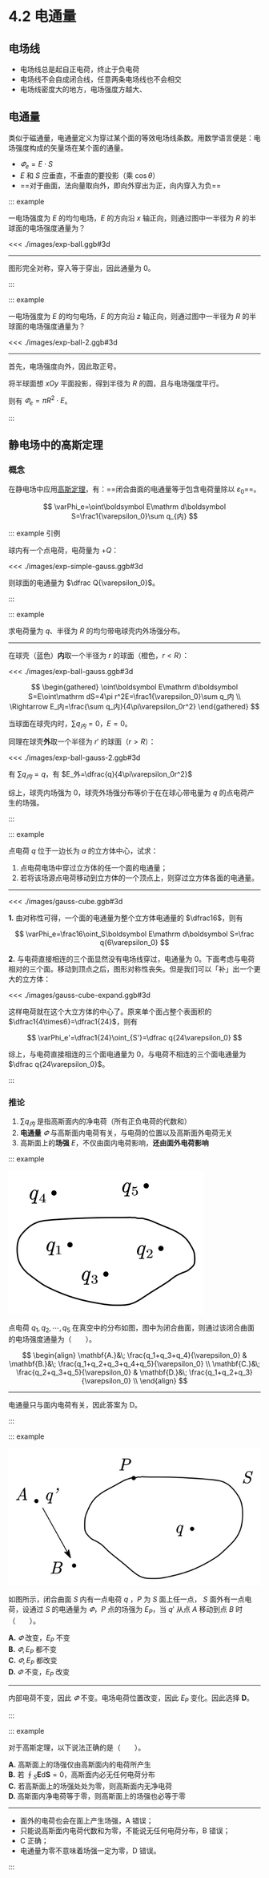 # 4.2 电通量

## 电场线

- 电场线总是起自正电荷，终止于负电荷
- 电场线不会自成闭合线，任意两条电场线也不会相交
- 电场线密度大的地方，电场强度方越大、

## 电通量

类似于磁通量，电通量定义为穿过某个面的等效电场线条数。用数学语言便是：电场强度构成的矢量场在某个面的通量。

- $\varPhi_e=E\cdot S$
- $E$ 和 $S$ 应垂直，不垂直的要投影（乘 $\cos\theta$）
- ==对于曲面，法向量取向外，即向外穿出为正，向内穿入为负==

::: example

一电场强度为 $E$ 的均匀电场，$E$ 的方向沿 $x$ 轴正向，则通过图中一半径为 $R$ 的半球面的电场强度通量为？

<<< ./images/exp-ball.ggb#3d

---

图形完全对称，穿入等于穿出，因此通量为 $0$。

:::

::: example

一电场强度为 $E$ 的均匀电场，$E$ 的方向沿 $z$ 轴正向，则通过图中一半径为 $R$ 的半球面的电场强度通量为？

<<< ./images/exp-ball-2.ggb#3d

---

首先，电场强度向外，因此取正号。

将半球面想 $xOy$ 平面投影，得到半径为 $R$ 的圆，且与电场强度平行。

则有 $\varPhi_e=\pi R^2\cdot E$。

:::

## 静电场中的高斯定理

### 概念

在静电场中应用[高斯定理](../../高等数学/10-多元函数积分学/)，有：==闭合曲面的电通量等于包含电荷量除以 $\varepsilon_0$==。

$$
\varPhi_e=\oint\boldsymbol E\mathrm d\boldsymbol S=\frac1{\varepsilon_0}\sum q_{内}
$$

::: example 引例

球内有一个点电荷，电荷量为 $+Q$：

<<< ./images/exp-simple-gauss.ggb#3d

则球面的电通量为 $\dfrac Q{\varepsilon_0}$。

:::

::: example

求电荷量为 $q$、半径为 $R$ 的均匀带电球壳内外场强分布。

---

在球壳（蓝色）**内**取一个半径为 $r$ 的球面（橙色，$r<R$）：

<<< ./images/exp-ball-gauss.ggb#3d

$$
\begin{gathered}
\oint\boldsymbol E\mathrm d\boldsymbol S=E\oint\mathrm dS=4\pi r^2E=\frac1{\varepsilon_0}\sum q_内 \\
\Rightarrow E_内=\frac{\sum q_内}{4\pi\varepsilon_0r^2}
\end{gathered}
$$

当球面在球壳内时，$\sum q_内=0$，$E=0$。

同理在球壳**外**取一个半径为 $r'$ 的球面（$r>R$）：

<<< ./images/exp-ball-gauss-2.ggb#3d

有 $\sum q_内=q$，有 $E_外=\dfrac{q}{4\pi\varepsilon_0r^2}$

综上，球壳内场强为 $0$，球壳外场强分布等价于在在球心带电量为 $q$ 的点电荷产生的场强。

:::

::: example

点电荷 $q$ 位于一边长为 $a$ 的立方体中心，试求：

1. 点电荷电场中穿过立方体的任一个面的电通量；
2. 若将该场源点电荷移动到立方体的一个顶点上，则穿过立方体各面的电通量。

---

<<< ./images/gauss-cube.ggb#3d

**1.** 由对称性可得，一个面的电通量为整个立方体电通量的 $\dfrac16$，则有

$$
\varPhi_e=\frac16\oint_S\boldsymbol E\mathrm d\boldsymbol S=\frac q{6\varepsilon_0}
$$

**2.** 与电荷直接相连的三个面显然没有电场线穿过，电通量为 $0$。下面考虑与电荷相对的三个面。移动到顶点之后，图形对称性丧失。但是我们可以「补」出一个更大的立方体：

<<< ./images/gauss-cube-expand.ggb#3d

这样电荷就在这个大立方体的中心了。原来单个面占整个表面积的 $\dfrac1{4\times6}=\dfrac1{24}$，则有

$$
\varPhi_e'=\dfrac1{24}\oint_{S'}=\dfrac q{24\varepsilon_0}
$$

综上，与电荷直接相连的三个面电通量为 $0$，与电荷不相连的三个面电通量为 $\dfrac q{24\varepsilon_0}$。

:::

### 推论

1. $\sum q_内$ 是指高斯面内的净电荷（所有正负电荷的代数和）
2. **电通量** $\varPhi$ 与高斯面内电荷有关，与电荷的位置以及高斯面外电荷无关
3. 高斯面上的**场强** $E$，不仅由面内电荷影响，**还由面外电荷影响**

::: example

![](./images/gauss-more-exp.svg)

点电荷 $q_1,q_2,\cdots,q_5$ 在真空中的分布如图，图中为闭合曲面，则通过该闭合曲面的电场强度通量为（　　）。

$$
\begin{align}
\mathbf{A.}&\; \frac{q_1+q_3+q_4}{\varepsilon_0} &
\mathbf{B.}&\; \frac{q_1+q_2+q_3+q_4+q_5}{\varepsilon_0} \\
\mathbf{C.}&\; \frac{q_2+q_3+q_5}{\varepsilon_0} &
\mathbf{D.}&\; \frac{q_1+q_2+q_3}{\varepsilon_0} \\
\end{align}
$$

---

电通量只与面内电荷有关，因此答案为 D。

:::

::: example

![](./images/gauss-more-exp-2.svg)

如图所示，闭合曲面 $S$ 内有一点电荷 $q$ ，$P$ 为 $S$ 面上任一点， $S$ 面外有一点电荷，设通过 $S$ 的电通量为 $\varPhi$，$P$ 点的场强为 $E_P$，当 $q'$ 从点 $A$ 移动到点 $B$ 时（　　）。

**A.** $\varPhi$ 改变，$E_P$ 不变<br>
**B.** $\varPhi,E_P$ 都不变<br>
**C.** $\varPhi,E_P$ 都改变<br>
**D.** $\varPhi$ 不变，$E_P$ 改变

---

内部电荷不变，因此 $\varPhi$ 不变。电场电荷位置改变，因此 $E_P$ 变化。因此选择 **D**。

:::

::: example

对于高斯定理，以下说法正确的是（　　）。

**A.** 高斯面上的场强仅由高斯面内的电荷所产生<br>
**B.** 若 $\displaystyle\oint_S\boldsymbol E\mathrm d\boldsymbol S=0$，高斯面内必无任何电荷分布<br>
**C.** 若高斯面上的场强处处为零，则高斯面内无净电荷<br>
**D.** 高斯面内净电荷等于零，则高斯面上的场强也必等于零

---

- 面外的电荷也会在面上产生场强，A 错误；
- 只能说高斯面内电荷代数和为零，不能说无任何电荷分布，B 错误；
- C 正确；
- 电通量为零不意味着场强一定为零，D 错误。

:::

